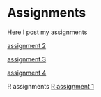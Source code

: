 # Assignments
Here I post my assignments

[assignment 2](https://github.com/Kiewit/Assignments/blob/master/assignment2-Copy1.ipynb)

[assignment 3](https://github.com/Kiewit/Assignments/blob/master/assignment3-Copy1.ipynb)

[assignment 4](https://github.com/Kiewit/Assignments/blob/master/assignment4-Copy1.ipynb)

R assignments
[R assignment 1](https://github.com/Kiewit/Assignments/blob/master/Graded_assignment1-Copy1.ipynb)
